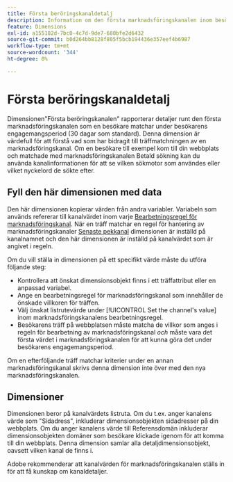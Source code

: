 ```yaml
---
title: Första beröringskanaldetalj
description: Information om den första marknadsföringskanalen inom besökarens förfallotid för engagemang.
feature: Dimensions
exl-id: a155182d-7bc0-4c7d-9de7-680bfe2d6432
source-git-commit: b0d264bb8128f805f5bcb194436e357eef4b6987
workflow-type: tm+mt
source-wordcount: '344'
ht-degree: 0%

---
```


# Första beröringskanaldetalj

Dimensionen&quot;Första beröringskanalen&quot; rapporterar detaljer runt den första marknadsföringskanalen som en besökare matchar under besökarens engagemangsperiod (30 dagar som standard). Denna dimension är värdefull för att förstå vad som har bidragit till träffmatchningen av en marknadsföringskanal. Om en besökare till exempel kom till din webbplats och matchade med marknadsföringskanalen Betald sökning kan du använda kanalinformationen för att se vilken sökmotor som användes eller vilket nyckelord de sökte efter.

## Fyll den här dimensionen med data

Den här dimensionen kopierar värden från andra variabler. Variabeln som används refererar till kanalvärdet inom varje [Bearbetningsregel för marknadsföringskanal](/help/admin/admin/c-manage-report-suites/c-edit-report-suites/marketing-channels/c-rules.md). När en träff matchar en regel för hantering av marknadsföringskanaler [Senaste pekkanal](last-touch-channel.md) dimensionen är inställd på kanalnamnet och den här dimensionen är inställd på kanalvärdet som är angivet i regeln.

Om du vill ställa in dimensionen på ett specifikt värde måste du utföra följande steg:

* Kontrollera att önskat dimensionsobjekt finns i ett träffattribut eller en anpassad variabel.
* Ange en bearbetningsregel för marknadsföringskanal som innehåller de önskade villkoren för träffen.
* Välj önskat listrutevärde under [!UICONTROL Set the channel's value] inom marknadsföringskanalens bearbetningsregel.
* Besökarens träff på webbplatsen måste matcha de villkor som anges i regeln för bearbetning av marknadsföringskanal _och_ måste vara det första värdet i marknadsföringskanalen för att kunna göra det under besökarens engagemangsperiod.

Om en efterföljande träff matchar kriterier under en annan marknadsföringskanal skrivs denna dimension inte över med den nya marknadsföringskanalen.

## Dimensioner

Dimensionen beror på kanalvärdets listruta. Om du t.ex. anger kanalens värde som &quot;Sidadress&quot;, inkluderar dimensionsobjekten sidadresser på din webbplats. Om du anger kanalens värde till Referensdomän inkluderar dimensionsobjekten domäner som besökare klickade igenom för att komma till din webbplats. Denna dimension samlar alla detaljdimensionsobjekt, oavsett vilken kanal de finns i.

Adobe rekommenderar att kanalvärden för marknadsföringskanalen ställs in för att få kunskap om kanaldetaljer.
